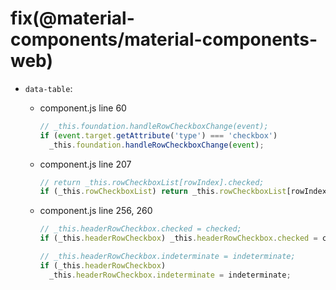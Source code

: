# fix(@material-components/material-components-web)

- `data-table`:

  - component.js line 60

    ```js
    // _this.foundation.handleRowCheckboxChange(event);
    if (event.target.getAttribute('type') === 'checkbox')
      _this.foundation.handleRowCheckboxChange(event);
    ```

  - component.js line 207

    ```js
    // return _this.rowCheckboxList[rowIndex].checked;
    if (_this.rowCheckboxList) return _this.rowCheckboxList[rowIndex].checked;
    ```

  - component.js line 256, 260

    ```js
    // _this.headerRowCheckbox.checked = checked;
    if (_this.headerRowCheckbox) _this.headerRowCheckbox.checked = checked;
    ```

    ```js
    // _this.headerRowCheckbox.indeterminate = indeterminate;
    if (_this.headerRowCheckbox)
      _this.headerRowCheckbox.indeterminate = indeterminate;
    ```
